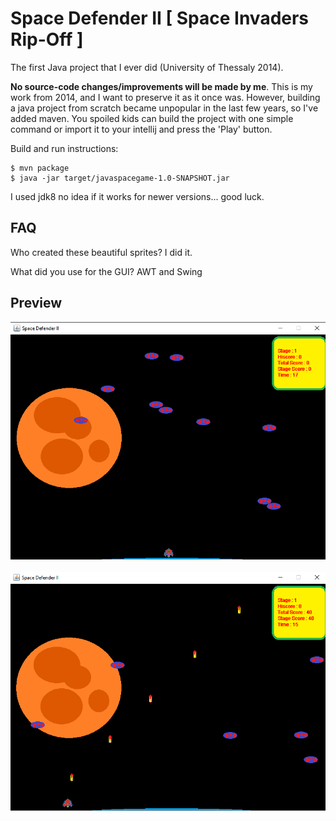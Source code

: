 Space Defender II [ Space Invaders Rip-Off ]
=

The first Java project that I ever did (University of Thessaly 2014).

<b>No source-code changes/improvements will be made by me</b>. This is my work from 2014, 
and I want to preserve it as it once was. However, building a java project from scratch became 
unpopular in the last few years, so I've added maven. You spoiled kids can build the project with
one simple command or import it to your intellij and press the 'Play' button.

Build and run instructions:

    $ mvn package
    $ java -jar target/javaspacegame-1.0-SNAPSHOT.jar

I used jdk8 no idea if it works for newer versions... good luck.

FAQ
-

Who created these beautiful sprites? I did it.

What did you use for the GUI? AWT and Swing

Preview
-

![alt text](doc/game-preview-1.png "Game Preview #1")
<br>
<br>
![alt text](doc/game-preview-2.png "Game Preview #1")
